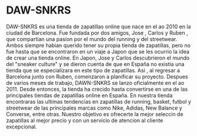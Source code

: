 # DAW-SNKRS
DAW-SNKRS es una tienda de zapatillas online que nace en el ao 2010 en la ciudad de Barcelona. Fue fundada por dos amigos, Jose , Carlos y Ruben , que compartian una pasion por el mundo del running y del streetwear. Ambos siempre habian querido tener su propia tienda de zapatillas, pero no fue hasta que se encontraron en un viaje a Japon que se les ocurrio la idea de crear una tienda online. En Japon, Jose y Carlos descubrieron el mundo del "sneaker culture" y se dieron cuenta de que en España no existia una tienda que se especializara en este tipo de zapatillas. Asi , al regresar a Barcelona junto con Ruben, comenzaron a planificar su proyecto. Despues de varios meses de trabajo, DAWN-SNKRS se lanzo oficialmente en el ao 2011. Desde entonces, la tienda ha crecido hasta convertirse en una de las principales tiendas de zapatillas online en España. En nuestra tienda encontraras las ultimas tendencias en zapatillas de running, basket, futbol y streetwear de las principales marcas como Nike, Adidas, New Balance y Converse, entre otras. Nuestro objetivo es ofrecerte la mejor seleccin de zapatillas al mejor precio y con un servicio de atencion al cliente excepcional.
